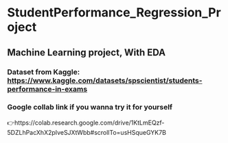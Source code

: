 # StudentPerformance_Regression_Project
## Machine Learning project, With EDA

### Dataset from Kaggle:  https://www.kaggle.com/datasets/spscientist/students-performance-in-exams
### Google collab link if you wanna try it for yourself
👉️https://colab.research.google.com/drive/1KtLmEQzf-5DZLhPacXhX2pIveSJXtWbb#scrollTo=usHSqueGYK7B
